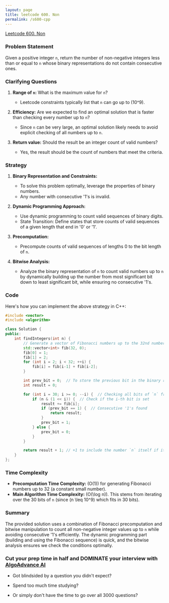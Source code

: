 ```yaml
---
layout: page
title: leetcode 600. Non
permalink: /s600-cpp
---
```

[Leetcode 600. Non](https://algoadvance.github.io/algoadvance/l600)
### Problem Statement

Given a positive integer `n`, return the number of non-negative integers less than or equal to `n` whose binary representations do not contain consecutive ones.

### Clarifying Questions

1. **Range of `n`:** What is the maximum value for `n`?
    - Leetcode constraints typically list that `n` can go up to \(10^9\).
    
2. **Efficiency:** Are we expected to find an optimal solution that is faster than checking every number up to `n`?
    - Since `n` can be very large, an optimal solution likely needs to avoid explicit checking of all numbers up to `n`.

3. **Return value:** Should the result be an integer count of valid numbers?
    - Yes, the result should be the count of numbers that meet the criteria.

### Strategy

1. **Binary Representation and Constraints:**
    - To solve this problem optimally, leverage the properties of binary numbers.
    - Any number with consecutive '1's is invalid.

2. **Dynamic Programming Approach:**
    - Use dynamic programming to count valid sequences of binary digits.
    - State Transition: Define states that store counts of valid sequences of a given length that end in '0' or '1'.

3. **Precomputation:**
    - Precompute counts of valid sequences of lengths 0 to the bit length of `n`.

4. **Bitwise Analysis:**
    - Analyze the binary representation of `n` to count valid numbers up to `n` by dynamically building up the number from most significant bit down to least significant bit, while ensuring no consecutive '1's.

### Code

Here's how you can implement the above strategy in C++:

```cpp
#include <vector>
#include <algorithm>

class Solution {
public:
    int findIntegers(int n) {
        // Generate a vector of Fibonacci numbers up to the 32nd number
        std::vector<int> fib(32, 0);
        fib[0] = 1;
        fib[1] = 2;
        for (int i = 2; i < 32; ++i) {
            fib[i] = fib[i-1] + fib[i-2];
        }

        int prev_bit = 0;  // To store the previous bit in the binary representation of n
        int result = 0;

        for (int i = 30; i >= 0; --i) {  // Checking all bits of `n` from the most significant bit down to the least
            if (n & (1 << i)) {  // Check if the i-th bit is set
                result += fib[i];
                if (prev_bit == 1) {  // Consecutive '1's found
                    return result;
                }
                prev_bit = 1;
            } else {
                prev_bit = 0;
            }
        }

        return result + 1; // +1 to include the number `n` itself if it's valid
    }
};
```

### Time Complexity

- **Precomputation Time Complexity:** \(O(1)\) for generating Fibonacci numbers up to 32 (a constant small number).
- **Main Algorithm Time Complexity:** \(O(\log n)\). This stems from iterating over the 30 bits of `n` (since \(n \leq 10^9\) which fits in 30 bits).

### Summary
The provided solution uses a combination of Fibonacci precomputation and bitwise manipulation to count all non-negative integer values up to `n` while avoiding consecutive '1's efficiently. The dynamic programming part (building and using the Fibonacci sequence) is quick, and the bitwise analysis ensures we check the conditions optimally.


### Cut your prep time in half and DOMINATE your interview with [AlgoAdvance AI](https://algoAdvance.com)

- Got blindsided by a question you didn't expect?

- Spend too much time studying?

- Or simply don't have the time to go over all 3000 questions?

